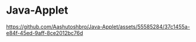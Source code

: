 # Java-Applet

https://github.com/Aashutoshbro/Java-Applet/assets/55585284/37c1455a-e84f-45ed-9aff-8ce2012bc76d

